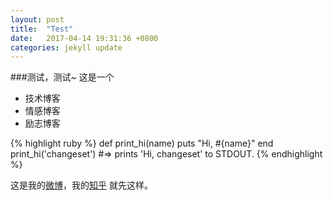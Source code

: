 ```yaml
---
layout: post
title:  "Test"
date:   2017-04-14 19:31:36 +0800
categories: jekyll update
---
```

###测试，测试~
  这是一个
 - 技术博客
 - 情感博客
 - 励志博客

{% highlight ruby %}
def print_hi(name)
  puts "Hi, #{name}"
end
print_hi('changeset')
#=> prints 'Hi, changeset' to STDOUT.
{% endhighlight %}

  这是我的[微博][weibo]，我的[知乎][zhihu] 就先这样。

[weibo]: https://www.weibo.com/2679553124
[zhihu]: https://www.zhihu.com/people/liao-xue-long
